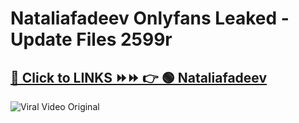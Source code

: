 
 # Nataliafadeev Onlyfans Leaked - Update Files 2599r

## <h2><a href="https://clipsfans.com/Nataliafadeev&ref=git">🔗 Click to LINKS ⏩⏩ 👉 🟢 Nataliafadeev </a></h2>

<a href="https://clipsfans.com/Nataliafadeev&ref=git" rel="nofollow" data-target="animated-image.originalLink"><img src="https://i.ibb.co.com/xMMVF88/686577567.gif" alt="Viral Video Original" style="max-width: 100%; display: inline-block;" data-target="animated-image.originalImage"></a>

